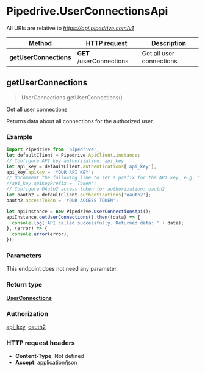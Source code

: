 # Pipedrive.UserConnectionsApi

All URIs are relative to *https://api.pipedrive.com/v1*

Method | HTTP request | Description
------------- | ------------- | -------------
[**getUserConnections**](UserConnectionsApi.md#getUserConnections) | **GET** /userConnections | Get all user connections



## getUserConnections

> UserConnections getUserConnections()

Get all user connections

Returns data about all connections for the authorized user.

### Example

```javascript
import Pipedrive from 'pipedrive';
let defaultClient = Pipedrive.ApiClient.instance;
// Configure API key authorization: api_key
let api_key = defaultClient.authentications['api_key'];
api_key.apiKey = 'YOUR API KEY';
// Uncomment the following line to set a prefix for the API key, e.g. "Token" (defaults to null)
//api_key.apiKeyPrefix = 'Token';
// Configure OAuth2 access token for authorization: oauth2
let oauth2 = defaultClient.authentications['oauth2'];
oauth2.accessToken = 'YOUR ACCESS TOKEN';

let apiInstance = new Pipedrive.UserConnectionsApi();
apiInstance.getUserConnections().then((data) => {
  console.log('API called successfully. Returned data: ' + data);
}, (error) => {
  console.error(error);
});

```

### Parameters

This endpoint does not need any parameter.

### Return type

[**UserConnections**](UserConnections.md)

### Authorization

[api_key](../README.md#api_key), [oauth2](../README.md#oauth2)

### HTTP request headers

- **Content-Type**: Not defined
- **Accept**: application/json

